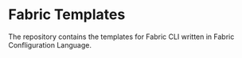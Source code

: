 # Fabric Templates

The repository contains the templates for Fabric CLI written in Fabric Confliguration Language.
